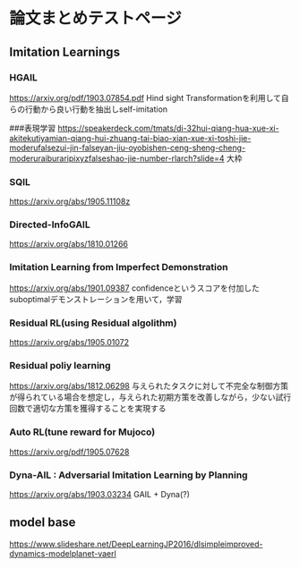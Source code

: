 # 論文まとめテストページ
## Imitation Learnings
### HGAIL
https://arxiv.org/pdf/1903.07854.pdf
Hind sight Transformationを利用して自らの行動から良い行動を抽出しself-imitation

###表現学習
https://speakerdeck.com/tmats/di-32hui-qiang-hua-xue-xi-akitekutiyamian-qiang-hui-zhuang-tai-biao-xian-xue-xi-toshi-jie-moderufalsezui-jin-falseyan-jiu-oyobishen-ceng-sheng-cheng-moderuraiburaripixyzfalseshao-jie-number-rlarch?slide=4
大枠


###  SQIL
https://arxiv.org/abs/1905.11108z

### Directed-InfoGAIL
https://arxiv.org/abs/1810.01266

### Imitation Learning from Imperfect Demonstration
https://arxiv.org/abs/1901.09387
confidenceというスコアを付加したsuboptimalデモンストレーションを用いて，学習


### Residual RL(using Residual algolithm)
https://arxiv.org/abs/1905.01072

### Residual poliy learning
https://arxiv.org/abs/1812.06298
与えられたタスクに対して不完全な制御方策が得られている場合を想定し，与えられた初期方策を改善しながら，少ない試行回数で適切な方策を獲得することを実現する

### Auto RL(tune reward for Mujoco)
https://arxiv.org/pdf/1905.07628

### Dyna-AIL : Adversarial Imitation Learning by Planning
https://arxiv.org/abs/1903.03234
GAIL + Dyna(?)

## model base
https://www.slideshare.net/DeepLearningJP2016/dlsimpleimproved-dynamics-modelplanet-vaerl
